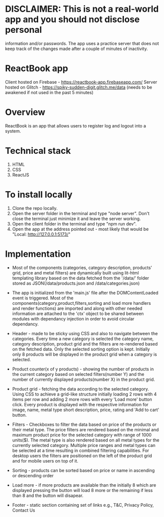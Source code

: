 # DISCLAIMER: This is not a real-world app and you should not disclose personal
information and/or passwords. The app uses a practice server that does not keep track of
the changes made after a couple of minutes of inactivity.

# ReactBook app
Client hosted on Firebase - https://reactbook-app.firebaseapp.com/
Server hosted on Glitch - https://spiky-sudden-digit.glitch.me/data (needs to be awakened if not used in the past 5 minutes)

# Overview
ReactBook is an app that allows users to register log and logout into a system. 

# Technical stack
1. HTML
2. CSS
3. ReactJS


# To install locally
1. Clone the repo locally.
2. Open the server folder in the terminal and type "node server". Don't close the terminal just minimize it and leave the server working.
3. Open the client folder in the terminal and type "npm run dev".
4. Open the app at the address pointed out - most likely that would be "Local:   http://127.0.0.1:5173/"

# Implementation
- Most of the components (categories, category description, products' grid, price and metal filters) are dynamically built using lit-html templating library based on the data fetched from the '/data/' folder stored as JSON(/data/products.json and /data/categories.json)

- The app is initialized from the 'main.js' file after the DOMContentLoaded event is triggered. Most of the components(category,product,filters,sorting and load more handlers and render functions) are imported and along with other needed information are attached to the 'ctx' object to be shared between modules with dependancy injection in order to avoid circular dependancy.

- Header - made to be sticky using CSS and also to navigate between the categories. Every time a new category is selected the category name, category description, product grid and the filters are re-rendered based on the fetched data. Only the selected sorting option is kept. Initially only 8 products will be displayed in the product grid when a category is selected.

- Product counter(x of y products) - showing the number of products in the current category based on selected filters(number Y) and the number of currently displayed products(number X) in the product grid.

- Product grid - fetching the data according to the selected category. Using CSS to achieve a grid-like structure initially loading 2 rows with 4 items per row and adding 2 more rows with every 'Load more' button click. Every product is displayed with the respective information for image, name, metal type short description, price, rating and 'Add to cart' button.

- Filters - Checkboxes to filter the data based on price of the products or their metal type.
The price filters are rendered based on the minimal and maximum product price for the selected category with range of 1000 units($). The metal type is also rendered based on all metal types for the currently selected category. Multiple price ranges and metal types can be selected at a time resulting in combined filtering capabilities. For desktop users the filters are positioned on the left of the product grid and for mobile users on top of it. 

- Sorting - products can be sorted based on price or name in ascending or descending order

- Load more - if more products are available than the initially 8 which are displayed pressing the button will load 8 more or the remaining if less than 8 and the button will disapear.

- Footer - static section containing set of links e.g., T&C, Privacy Policy, Contact Us

